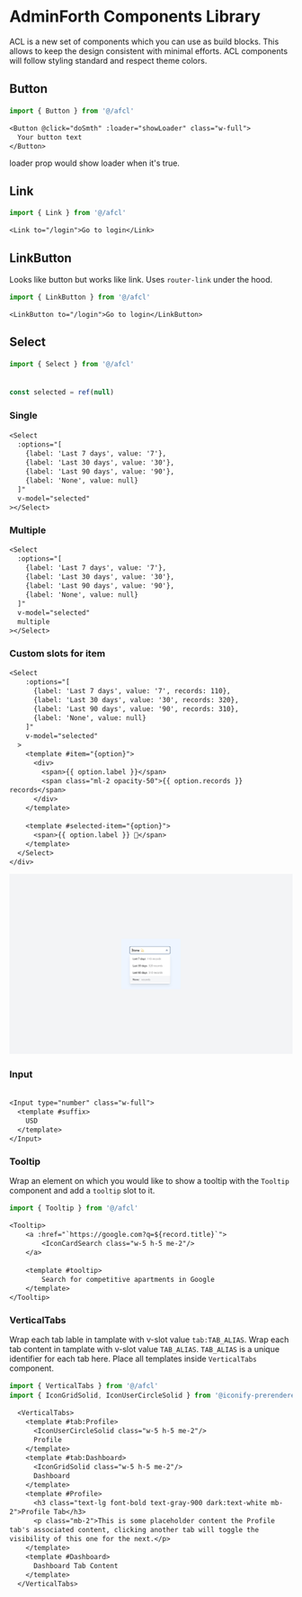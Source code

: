 # AdminForth Components Library


ACL is a new set of components which you can use as build blocks. 
This allows to keep the design consistent with minimal efforts. ACL components will follow styling standard and respect theme colors.


## Button

```js
import { Button } from '@/afcl'
```

```vue
<Button @click="doSmth" :loader="showLoader" class="w-full">
  Your button text
</Button>
```

loader prop would show loader when it's true.


## Link

```js
import { Link } from '@/afcl'
```

```vue
<Link to="/login">Go to login</Link>
```

## LinkButton

Looks like button but works like link. Uses `router-link` under the hood.

```js
import { LinkButton } from '@/afcl'
```

```vue
<LinkButton to="/login">Go to login</LinkButton>
```

## Select

```js
import { Select } from '@/afcl'


const selected = ref(null)
```

### Single

```vue
<Select
  :options="[
    {label: 'Last 7 days', value: '7'}, 
    {label: 'Last 30 days', value: '30'}, 
    {label: 'Last 90 days', value: '90'},
    {label: 'None', value: null}
  ]"
  v-model="selected"
></Select>
```



### Multiple

```vue
<Select
  :options="[
    {label: 'Last 7 days', value: '7'}, 
    {label: 'Last 30 days', value: '30'}, 
    {label: 'Last 90 days', value: '90'},
    {label: 'None', value: null}
  ]"
  v-model="selected"
  multiple
></Select>
```


### Custom slots for item

```vue
<Select
    :options="[
      {label: 'Last 7 days', value: '7', records: 110},
      {label: 'Last 30 days', value: '30', records: 320},
      {label: 'Last 90 days', value: '90', records: 310},
      {label: 'None', value: null}
    ]"
    v-model="selected"
  >
    <template #item="{option}">
      <div>
        <span>{{ option.label }}</span>
        <span class="ml-2 opacity-50">{{ option.records }} records</span>
      </div>
    </template>

    <template #selected-item="{option}">
      <span>{{ option.label }} 💫</span>
    </template>
  </Select>
</div>
```


![alt text](<Group 21.jpg>)


### Input

```vue

<Input type="number" class="w-full">
  <template #suffix>
    USD
  </template>
</Input>

```

### Tooltip
  
Wrap an element on which you would like to show a tooltip with the `Tooltip` component and add a `tooltip` slot to it.
  
```js
import { Tooltip } from '@/afcl'
```

```vue
<Tooltip>
    <a :href="`https://google.com?q=${record.title}`">
        <IconCardSearch class="w-5 h-5 me-2"/>
    </a>

    <template #tooltip>
        Search for competitive apartments in Google
    </template>
</Tooltip>
```

### VerticalTabs

Wrap each tab lable in tamplate with v-slot value `tab:TAB_ALIAS`. Wrap each tab content in tamplate with v-slot value `TAB_ALIAS`. `TAB_ALIAS` is a unique identifier for each tab here. Place all templates inside `VerticalTabs` component.

```js
import { VerticalTabs } from '@/afcl'
import { IconGridSolid, IconUserCircleSolid } from '@iconify-prerendered/vue-flowbite';
```

```vue
  <VerticalTabs>
    <template #tab:Profile>
      <IconUserCircleSolid class="w-5 h-5 me-2"/>
      Profile
    </template>
    <template #tab:Dashboard>
      <IconGridSolid class="w-5 h-5 me-2"/>
      Dashboard
    </template>
    <template #Profile>
      <h3 class="text-lg font-bold text-gray-900 dark:text-white mb-2">Profile Tab</h3>
      <p class="mb-2">This is some placeholder content the Profile tab's associated content, clicking another tab will toggle the visibility of this one for the next.</p>
    </template>
    <template #Dashboard>
      Dashboard Tab Content 
    </template>
  </VerticalTabs>
```
